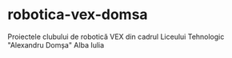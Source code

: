 # robotica-vex-domsa
Proiectele clubului de robotică VEX din cadrul Liceului Tehnologic "Alexandru Domșa" Alba Iulia
